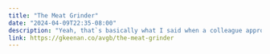 ```yaml
---
title: "The Meat Grinder"
date: "2024-04-09T22:35-08:00"
description: "Yeah, that`s basically what I said when a colleague approached me to tell the tale of how he came in for his shift that morning, only to discover that he and a number of our other colleagues were unexpectedly witness to a ritual aimed at ridding our store of the spirits hindering our ability to hit our revenue goal."
link: https://gkeenan.co/avgb/the-meat-grinder
---
```

